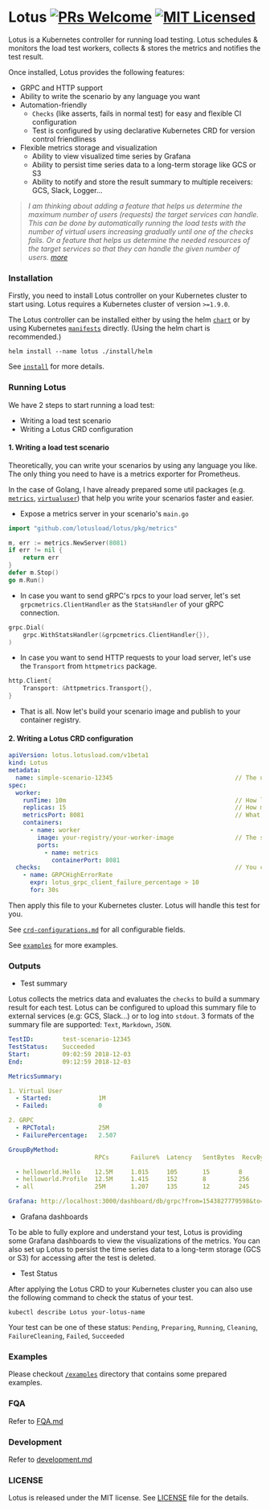# Lotus [![PRs Welcome](https://img.shields.io/badge/PRs-welcome-brightgreen.svg?style=flat)](http://makeapullrequest.com) [![MIT Licensed](https://img.shields.io/badge/license-MIT-blue.svg)](https://github.com/lotusload/lotus/blob/master/LICENSE)

Lotus is a Kubernetes controller for running load testing. Lotus schedules & monitors the load test workers, collects & stores the metrics and notifies the test result.

Once installed, Lotus provides the following features:
- GRPC and HTTP support
- Ability to write the scenario by any language you want
- Automation-friendly
  - `Checks` (like asserts, fails in normal test) for easy and flexible CI configuration
  - Test is configured by using declarative Kubernetes CRD for version control friendliness
- Flexible metrics storage and visualization
  - Ability to view visualized time series by Grafana
  - Ability to persist time series data to a long-term storage like GCS or S3
  - Ability to notify and store the result summary to multiple receivers: GCS, Slack, Logger...

> _I am thinking about adding a feature that helps us determine the maximum number of  users (requests) the target services can handle. This can be done by automatically running the load tests with the number of virtual users increasing gradually until one of the checks fails. Or a feature that helps us determine the needed resources of the target services so that they can handle the given number of users. [more](https://github.com/lotusload/lotus/issues/1)_

### Installation
Firstly, you need to install Lotus controller on your Kubernetes cluster to start using.
Lotus requires a Kubernetes cluster of version `>=1.9.0`.

The Lotus controller can be installed either by using the helm [`chart`](https://github.com/lotusload/lotus/tree/master/install/helm) or by using Kubernetes [`manifests`](https://github.com/lotusload/lotus/tree/master/install/manifests) directly.
(Using the helm chart is recommended.)

``` console
helm install --name lotus ./install/helm
```

See [`install`](https://github.com/lotusload/lotus/tree/master/install) for more details.

### Running Lotus
We have 2 steps to start running a load test:
- Writing a load test scenario
- Writing a Lotus CRD configuration

#### 1. Writing a load test scenario

Theoretically, you can write your scenarios by using any language you like. The only thing you need to have is a metrics exporter for Prometheus.

In the case of Golang, I have already prepared some util packages (e.g. [`metrics`](https://github.com/lotusload/lotus/tree/master/pkg/metrics), [`virtualuser`](https://github.com/lotusload/lotus/tree/master/pkg/virtualuser)) that help you write your scenarios faster and easier.

- Expose a metrics server in your scenario's `main.go`
``` go
import "github.com/lotusload/lotus/pkg/metrics"

m, err := metrics.NewServer(8081)
if err != nil {
    return err
}
defer m.Stop()
go m.Run()
```
- In case you want to send gRPC's rpcs to your load server, let's set `grpcmetrics.ClientHandler` as the `StatsHandler` of your gRPC connection.
``` go
grpc.Dial(
    grpc.WithStatsHandler(&grpcmetrics.ClientHandler{}),
)
```

- In case you want to send HTTP requests to your load server, let's use the `Transport` from `httpmetrics` package.
``` go
http.Client{
    Transport: &httpmetrics.Transport{},
}
```
- That is all. Now let's build your scenario image and publish to your container registry.

#### 2. Writing a Lotus CRD configuration

``` yaml
apiVersion: lotus.lotusload.com/v1beta1
kind: Lotus
metadata:
  name: simple-scenario-12345                                  // The unique testID
spec:
  worker:
    runTime: 10m                                               // How long the load test will be run
    replicas: 15                                               // How many workers should be created
    metricsPort: 8081                                          // What port number should be used to collect metrics
    containers:
      - name: worker
        image: your-registry/your-worker-image                 // The scenario image you published above
        ports:
          - name: metrics
            containerPort: 8081
  checks:                                                      // You can add some checks to be checked while running
    - name: GRPCHighErrorRate
      expr: lotus_grpc_client_failure_percentage > 10
      for: 30s
```

Then apply this file to your Kubernetes cluster. Lotus will handle this test for you.

See [`crd-configurations.md`](https://github.com/lotusload/lotus/blob/master/docs/lotus-crd-configurations.md) for all configurable fields.

See [`examples`](https://github.com/lotusload/lotus/tree/master/examples) for more examples.

### Outputs

- Test summary

Lotus collects the metrics data and evaluates the `checks` to build a summary result for each test.
Lotus can be configured to upload this summary file to external services (e.g: GCS, Slack...) or to log into `stdout`.
3 formats of the summary file are supported: `Text`, `Markdown`, `JSON`.

``` yaml
TestID:        test-scenario-12345
TestStatus:    Succeeded
Start:         09:02:59 2018-12-03
End:           09:12:59 2018-12-03

MetricsSummary:

1. Virtual User
  - Started:             1M
  - Failed:              0

2. GRPC
  - RPCTotal:            25M
  - FailurePercentage:   2.507

GroupByMethod:
                        RPCs      Failure%  Latency   SentBytes  RecvBytes

  - helloworld.Hello    12.5M     1.015     105       15        8
  - helloworld.Profile  12.5M     1.415     152       8         256
  - all                 25M       1.207     135       12        245

Grafana: http://localhost:3000/dashboard/db/grpc?from=1543827779598&to=1543828379598
```


- Grafana dashboards

To be able to fully explore and understand your test, Lotus is providing some Grafana dashboards to view the visualizations of the metrics.
You can also set up Lotus to persist the time series data to a long-term storage (GCS or S3) for accessing after the test is deleted.

- Test Status

After applying the Lotus CRD to your Kubernetes cluster you can also use the following command to check the status of your test.

``` console
kubectl describe Lotus your-lotus-name
```

Your test can be one of these status: `Pending`, `Preparing`, `Running`, `Cleaning`, `FailureCleaning`, `Failed`, `Succeeded`

### Examples

Please checkout [`/examples`](https://github.com/lotusload/lotus/tree/master/examples) directory that contains some prepared examples.

### FQA

Refer to [FQA.md](https://github.com/lotusload/lotus/blob/master/docs/fqa.md)

### Development

Refer to [development.md](https://github.com/lotusload/lotus/blob/master/docs/development.md)

### LICENSE
Lotus is released under the MIT license. See [LICENSE](https://github.com/lotusload/lotus/blob/master/LICENSE) file for the details.
